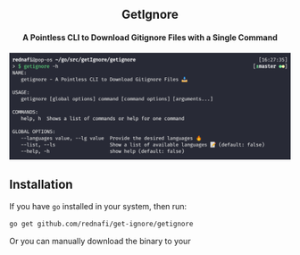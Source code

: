 <div align="center">

<h2>GetIgnore</h2>

<h4>A Pointless CLI to Download Gitignore Files with a Single Command</h4>

![title](https://github.com/rednafi/get-ignore/blob/master/art/Screenshot%20from%202020-04-29%2016-28-23.png)

</div>

## Installation

If you have `go` installed in your system, then run:

```bash
go get github.com/rednafi/get-ignore/getignore
```

Or you can manually download the binary to your
